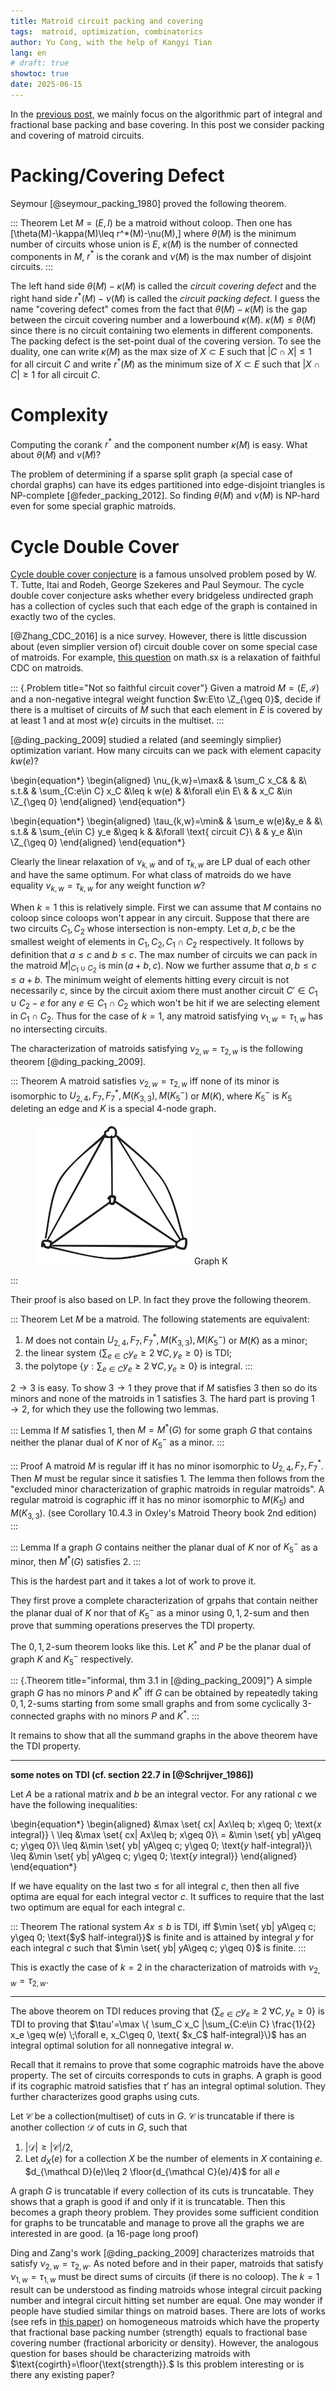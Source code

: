 ```yaml
---
title: Matroid circuit packing and covering
tags:  matroid, optimization, combinatorics
author: Yu Cong, with the help of Kangyi Tian
lang: en
# draft: true
showtoc: true
date: 2025-06-15
---
```


In the [previous post](/posts/basepacking1.html), we mainly focus on the algorithmic part of integral and fractional base packing and base covering. In this post we consider packing and covering of matroid circuits.

# Packing/Covering Defect

Seymour [@seymour_packing_1980] proved the following theorem.

::: Theorem
Let $M=(E,I)$ be a matroid without coloop. Then one has
\[\theta(M)-\kappa(M)\leq r^*(M)-\nu(M),\]
where $\theta(M)$ is the minimum number of circuits whose union is $E$,
$\kappa(M)$ is the number of connected components in $M$,
$r^*$ is the corank and
$\nu(M)$ is the max number of disjoint circuits.
:::

The left hand side $\theta(M)-\kappa(M)$ is called the *circuit covering defect* and the right hand side $r^*(M)-\nu(M)$ is called the *circuit packing defect*. I guess the name "covering defect" comes from the fact that $\theta(M)-\kappa(M)$ is the gap between the circuit covering number and a lowerbound $\kappa(M)$. $\kappa(M)\leq \theta(M)$ since there is no circuit containing two elements in different components. The packing defect is the set-point dual of the covering version. To see the duality, one can write $\kappa(M)$ as the max size of $X\subset E$ such that $|C\cap X|\leq 1$ for all circuit $C$ and write $r^*(M)$ as the minimum size of $X\subset E$ such that $|X\cap C|\geq 1$ for all circuit $C$.

# Complexity

Computing the corank $r^*$ and the component number $\kappa(M)$ is easy. What about $\theta(M)$ and $\nu(M)$?

The problem of determining if a sparse split graph (a special case of chordal graphs) can have its edges partitioned into edge-disjoint triangles is NP-complete [@feder_packing_2012]. So finding $\theta(M)$ and $\nu(M)$ is NP-hard even for some special graphic matroids.

# Cycle Double Cover

[Cycle double cover conjecture](https://en.wikipedia.org/wiki/Cycle_double_cover) is a famous unsolved problem posed by W. T. Tutte, Itai and Rodeh, George Szekeres and Paul Seymour.
The cycle double cover conjecture asks whether every bridgeless undirected graph has a collection of cycles such that each edge of the graph is contained in exactly two of the cycles.

<!-- read [@Zhang_CDC_2016] and [@ding_packing_2009] -->
[@Zhang_CDC_2016] is a nice survey. However, there is little discussion about (even simplier version of) circuit double cover on some special case of matroids. 
For example, [this question](https://math.stackexchange.com/questions/1835067/multi-cover-a-matroid-with-circuits) on math.sx is a relaxation of faithful CDC on matroids.

::: {.Problem title="Not so faithful circuit cover"}
Given a matroid $M=(E,\mathcal I)$ and a non-negative integral weight function $w:E\to \Z_{\geq 0}$, decide if there is a multiset of circuits of $M$ such that each element in $E$ is covered by at least 1 and at most $w(e)$ circuits in the multiset.
:::

[@ding_packing_2009] studied a related (and seemingly simplier) optimization variant. How many circuits can we pack with element capacity $k w(e)$?

\begin{equation*}
\begin{aligned}
\nu_{k,w}=\max&   &   \sum_C x_C&    &   &\\
s.t.&   &   \sum_{C:e\in C} x_C &\leq k w(e)    &   &\forall e\in E\\
    &   &                   x_C &\in \Z_{\geq 0}
\end{aligned}
\end{equation*}

\begin{equation*}
\begin{aligned}
\tau_{k,w}=\min&   &   \sum_e w(e)&y_e    &   &\\
s.t.&   &   \sum_{e\in C} y_e &\geq k    &   &\forall \text{ circuit $C$}\\
    &   &                   y_e &\in \Z_{\geq 0}
\end{aligned}
\end{equation*}

Clearly the linear relaxation of $\nu_{k,w}$ and of $\tau_{k,w}$ are LP dual of each other and have the same optimum. For what class of matroids do we have equality $\nu_{k,w}=\tau_{k,w}$ for any weight function $w$?

When $k=1$ this is relatively simple. First we can assume that $M$ contains no coloop since coloops won't appear in any circuit. Suppose that there are two circuits $C_1,C_2$ whose intersection is non-empty. Let $a,b,c$ be the smallest weight of elements in $C_1,C_2, C_1\cap C_2$ respectively. It follows by definition that $a\leq c$ and $b\leq c$. The max number of circuits we can pack in the matroid $M|_{C_1\cup C_2}$ is $\min(a+b,c)$. Now we further assume that $a,b\leq c\leq a+b$. The minimum weight of elements hitting every circuit is not necessarily $c$, since by the circuit axiom there must another circuit $C'\in C_1\cup C_2-e$ for any $e\in C_1\cap C_2$ which won't be hit if we are selecting element in $C_1\cap C_2$. Thus for the case of $k=1$, any matroid satisfying $\nu_{1,w}=\tau_{1,w}$ has no intersecting circuits.

The characterization of matroids satisfying $\nu_{2,w}=\tau_{2,w}$ is the following theorem [@ding_packing_2009].

::: Theorem
A matroid satisfies $\nu_{2,w}=\tau_{2,w}$ iff none of its minor is isomorphic to $U_{2,4},F_7,F_7^*,M(K_{3,3}),M(K_5^-)$ or $M(K)$, where $K_5^-$ is $K_5$ deleting an edge and $K$ is a special 4-node graph.
<figure>
<img src="../images/circuitpacking/K.png" style="width: 250px;" />
Graph K
</figure>
:::

Their proof is also based on LP. In fact they prove the following theorem.

::: Theorem
Let $M$ be a matroid. The following statements are equivalent:

1. $M$ does not contain $U_{2,4},F_7,F_7^*,M(K_{3,3}),M(K_5^-)$ or $M(K)$ as a minor;
2. the linear system $\{ \sum_{e\in C} y_e \geq 2 \;\forall C, y_e\geq 0\}$ is TDI;
3. the polytope $\{y: \sum_{e\in C} y_e \geq 2 \;\forall C, y_e\geq 0\}$ is integral.
:::

$2\to 3$ is easy. To show $3\to 1$ they prove that if $M$ satisfies 3 then so do its minors and none of the matroids in 1 satisfies 3. The hard part is proving $1\to 2$, for which they use the following two lemmas.

::: Lemma
If $M$ satisfies 1, then $M=M^*(G)$ for some graph $G$ that contains neither the planar dual of $K$ nor of $K_5^-$ as a minor.
:::

::: Proof
A matroid $M$ is regular iff it has no minor isomorphic to $U_{2,4},F_7,F_7^*$. Then $M$ must be regular since it satisfies 1. The lemma then follows from the "excluded minor characterization of graphic matroids in regular matroids".
A regular matroid is cographic iff it has no minor isomorphic to $M(K_5)$ and $M(K_{3,3})$. (see Corollary 10.4.3 in Oxley's Matroid Theory book 2nd edition)
:::

::: Lemma
If a graph $G$ contains neither the planar dual of $K$ nor of $K_5^-$ as a minor, then $M^*(G)$ satisfies 2.
:::

This is the hardest part and it takes a lot of work to prove it.

They first prove a complete characterization of grpahs that contain neither the planar dual of $K$ nor that of $K_5^-$ as a minor using $0,1,2$-sum and then prove that summing operations preserves the TDI property.

The $0,1,2$-sum theorem looks like this.
Let $K^*$ and $P$ be the planar dual of graph $K$ and $K_5^-$ respectively. 

::: {.Theorem title="informal, thm 3.1 in [@ding_packing_2009]"}
A simple graph $G$ has no minors $P$ and $K^*$ iff $G$ can be obtained by repeatedly taking $0,1,2$-sums starting from some small graphs and from some cyclically 3-connected graphs with no minors $P$ and $K^*$.
:::

It remains to show that all the summand graphs in the above theorem have the TDI property. 
<!-- This is also a challenging task. Small graphs can be verified with the help of computers (we will see later). The difficult case is the cyclically 3-connected graphs with no minors $P$ and $K^*$. -->

-----------

**some notes on TDI (cf. section 22.7 in [@Schrijver_1986])**

Let $A$ be a rational matrix and $b$ be an integral vector. For any rational $c$ we have the following inequalities:

\begin{equation*}
\begin{aligned}
        &\max \set{ cx| Ax\leq b; x\geq 0; \text{$x$ integral}} \\
\leq    &\max \set{ cx| Ax\leq b; x\geq 0}\\
=       &\min \set{ yb| yA\geq c; y\geq 0}\\
\leq    &\min \set{ yb| yA\geq c; y\geq 0; \text{$y$ half-integral}}\\
\leq    &\min \set{ yb| yA\geq c; y\geq 0; \text{$y$ integral}}
\end{aligned}
\end{equation*}

If we have equality on the last two $\leq$ for all integral $c$, then then all five optima are equal for each integral vector $c$. It suffices to require that the last two optimum are equal for each integral $c$.

::: Theorem
The rational system $Ax\leq b$ is TDI, iff 
$\min \set{ yb| yA\geq c; y\geq 0; \text{$y$ half-integral}}$ 
is finite and is attained by integral $y$ for each integral $c$ such that $\min \set{ yb| yA\geq c; y\geq 0}$ is finite.
:::

This is exactly the case of $k=2$ in the characterization of matroids with $\nu_{2,w}=\tau_{2,w}$.

------------------

The above theorem on TDI reduces proving that $\{ \sum_{e\in C} y_e \geq 2 \;\forall C, y_e\geq 0\}$ is TDI to proving that $\tau'=\max \{ \sum_C x_C |\sum_{C:e\in C} \frac{1}{2} x_e \geq w(e) \;\forall e, x_C\geq 0, \text{ $x_C$ half-integral}\}$ has an integral optimal solution for all nonnegative integral $w.$

Recall that it remains to prove that some cographic matroids have the above property. The set of circuits corresponds to cuts in graphs. A graph is good if its cographic matroid satisfies that $\tau'$ has an integral optimal solution. They further characterizes good graphs using cuts.

Let $\mathcal C$ be a collection(multiset) of cuts in $G$. $\mathcal C$ is truncatable if there is another collection $\mathcal D$ of cuts in $G$, such that 

1. $|\mathcal D|\geq |\mathcal C|/2$,
2. Let $d_{X}(e)$ for a collection $X$ be the number of elements in $X$ containing $e$. $d_{\mathcal D}(e)\leq 2 \floor{d_{\mathcal C}(e)/4}$ for all $e$

A graph $G$ is truncatable if every collection of its cuts is truncatable.
They shows that a graph is good if and only if it is truncatable. Then this becomes a graph theory problem. They provides some sufficient condition for graphs to be truncatable and manage to prove all the graphs we are interested in are good. (a 16-page long proof)

Ding and Zang's work [@ding_packing_2009] characterizes matroids that satisfy $\nu_{2,w}=\tau_{2,w}$. As noted before and in their paper, matroids that satisfy $\nu_{1,w}=\tau_{1,w}$ must be direct sums of circuits (if there is no coloop). 
The $k=1$ result can be understood as finding matroids whose integral circuit packing number and integral circuit hitting set number are equal.
One may wonder if people have studied similar things on matroid bases.
There are lots of works (see refs in [this paper](https://arxiv.org/abs/2408.00173)) on homogeneous matroids which have the property that fractional base packing number (strength) equals to fractional base covering number (fractional arboricity or density). However, the analogous question for bases should be characterizing matroids with $\text{cogirth}=\floor{\text{strength}}.$ Is this problem interesting or is there any existing paper?